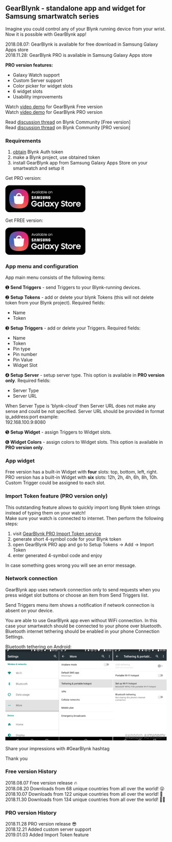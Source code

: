 ## GearBlynk - standalone app and widget for Samsung smartwatch series

Imagine you could control any of your Blynk running device from your wrist.
Now it is possible with GearBlynk app!

2018.08.07: GearBlynk is available for free download in Samsung Galaxy Apps store    
2018.11.28: GearBlynk PRO is available in Samsung Galaxy Apps store


**PRO version features:**

* Galaxy Watch support
* Custom Server support
* Color picker for widget slots
* 6 widget slots
* Usability improvements


Watch [video demo](https://www.youtube.com/watch?v=MkBfo__P5-Q) for GearBlynk Free version   
Watch [video demo](https://www.youtube.com/watch?v=i7XN_Xcg_Qs) for GearBlynk PRO version

Read [discussion thread](https://community.blynk.cc/t/gearblynk-standalone-app-and-widget-for-samsung-gear-s3-smartwatch-series/27725) on Blynk Community [Free version]  
Read [discussion thread](https://community.blynk.cc/t/gearblynk-pro-standalone-app-and-widget-for-samsung-smartwatch-series/30982) on Blynk Community [PRO version]  


### Requirements
1. [obtain](http://docs.blynk.cc/#getting-started-getting-started-with-the-blynk-app-4-auth-token) Blynk Auth token
1. make a Blynk project, use obtained token
1. install GearBlynk app from Samsung Galaxy Apps Store on your smartwatch and setup it


Get PRO version:

[<img width="250" src="https://github.com/091500/gearblynk/blob/master/GalaxyStore_English.png?raw=true">](https://galaxy.store/blynkpro)
     
Get FREE version:

[<img width="250" src="https://github.com/091500/gearblynk/blob/master/GalaxyStore_English.png?raw=true">](https://galaxy.store/blynk)


### App menu and configuration
App main menu consists of the following items:

➊ **Send Triggers** - send Triggers to your Blynk-running devices.

➋ **Setup Tokens** - add or delete your blynk Tokens (this will not delete token from your Blynk project).
Required fields: 
- Name
- Token

➌ **Setup Triggers** - add or delete your Triggers.
Required fields: 
- Name
- Token
- Pin type
- Pin number
- Pin Value
- Widget Slot

➍ **Setup Server** - setup server type. This option is available in **PRO version only**.
Required fields: 
- Server Type
- Server URL

When Server Type is 'blynk-cloud' then Server URL does not make any sense and could be not specified.
Server URL should be provided in format ip_address:port example:   
192.168.100.9:8080

➎ **Setup Widget** - assign Triggers to Widget slots.

➏ **Widget Colors** - assign colors to Widget slots. This option is available in **PRO version only**.

   
   
### App widget
Free version has a built-in Widget with **four** slots: top, bottom, left, right.
PRO version has a built-in Widget with **six** slots: 12h, 2h, 4h, 6h, 8h, 10h.
Custom Trigger could be assigned to each slot.

   
   
### Import Token feature (PRO version only)
This outstanding feature allows to quickly import long Blynk token strings instead of typing them on your watch!    
Make sure your watch is connected to internet. Then perform the following steps:    
1. visit [GearBlynk PRO Import Token service](https://thawing-savannah-47017.herokuapp.com)
2. generate short 4-symbol code for your Blynk token   
3. open GearBlynk PRO app and go to Setup Tokens -> Add -> Import Token   
4. enter generated 4-symbol code and enjoy   

In case something goes wrong you will see an error message.

### Network connection
GearBlynk app uses network connection only to send requests when you press widget slot 
buttons or choose an item from Send Triggers list.

Send Triggers menu item shows a notification if network connection is absent on your device.

You are able to use GearBlynk app even without WiFi connection. In this case your smartwatch should be connected to your phone over bluetooth. 
Bluetooth internet tethering should be enabled in your phone Connection Settings.

Bluetooth tethering on Android:   
<img src="https://github.com/091500/gearblynk/blob/master/Android-mobile-hotspot-setup.png?raw=true">


Share your impressions with #GearBlynk hashtag

Thank you

### Free version History
2018.08.07 Free version release :fire:   
2018.08.20 Downloads from 68 unique countries from all over the world!  :open_mouth:        
2018.10.07 Downloads from 122 unique countries from all over the world! :clap:  
2018.11.30 Downloads from 134 unique countries from all over the world! :clap::clap:  


### PRO version History
2018.11.28 PRO version release :sunglasses:    
2018.12.21 Added custom server support  
2019.01.03 Added Import Token feature
